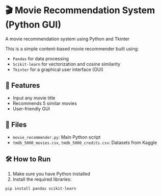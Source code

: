 # 🎬 Movie Recommendation System (Python GUI)
A movie recommendation system using Python and Tkinter

This is a simple content-based movie recommender built using:
- `Pandas` for data processing
- `Scikit-learn` for vectorization and cosine similarity
- `Tkinter` for a graphical user interface (GUI)

## 🚀 Features
- Input any movie title
- Recommends 5 similar movies
- User-friendly GUI

## 📁 Files
- `movie_recommender.py`: Main Python script
- `tmdb_5000_movies.csv`, `tmdb_5000_credits.csv`: Datasets from Kaggle

## 🛠️ How to Run
1. Make sure you have Python installed
2. Install the required libraries:
```bash
pip install pandas scikit-learn
